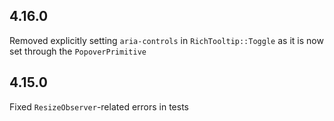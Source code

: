 ## 4.16.0

Removed explicitly setting `aria-controls` in `RichTooltip::Toggle` as it is now set through the `PopoverPrimitive`

## 4.15.0

Fixed `ResizeObserver`-related errors in tests


